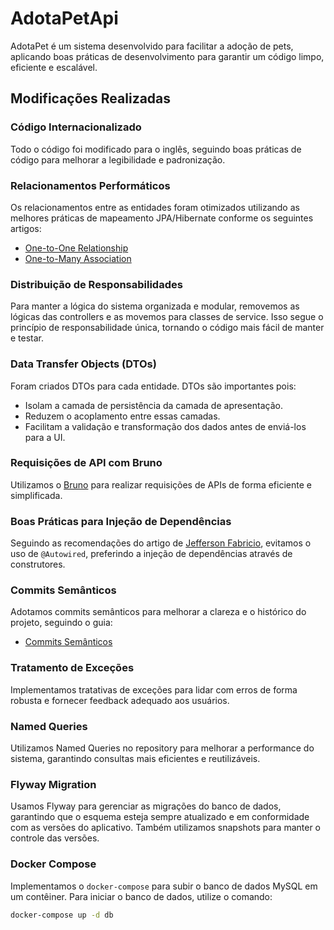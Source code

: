 # AdotaPetApi

AdotaPet é um sistema desenvolvido para facilitar a adoção de pets, aplicando boas práticas de desenvolvimento para garantir um código limpo, eficiente e escalável.

## Modificações Realizadas

### Código Internacionalizado

Todo o código foi modificado para o inglês, seguindo boas práticas de código para melhorar a legibilidade e padronização.

### Relacionamentos Performáticos

Os relacionamentos entre as entidades foram otimizados utilizando as melhores práticas de mapeamento JPA/Hibernate conforme os seguintes artigos:
- [One-to-One Relationship](https://vladmihalcea.com/the-best-way-to-map-a-onetoone-relationship-with-jpa-and-hibernate/)
- [One-to-Many Association](https://vladmihalcea.com/the-best-way-to-map-a-onetomany-association-with-jpa-and-hibernate/)

### Distribuição de Responsabilidades

Para manter a lógica do sistema organizada e modular, removemos as lógicas das controllers e as movemos para classes de service. Isso segue o princípio de responsabilidade única, tornando o código mais fácil de manter e testar.

### Data Transfer Objects (DTOs)

Foram criados DTOs para cada entidade. DTOs são importantes pois:
- Isolam a camada de persistência da camada de apresentação.
- Reduzem o acoplamento entre essas camadas.
- Facilitam a validação e transformação dos dados antes de enviá-los para a UI.

### Requisições de API com Bruno

Utilizamos o [Bruno](https://www.usebruno.com/) para realizar requisições de APIs de forma eficiente e simplificada.

### Boas Práticas para Injeção de Dependências

Seguindo as recomendações do artigo de [Jefferson Fabricio](https://medium.com/@jeffersonfabriciodev/o-uso-do-autowired-no-spring-%C3%A9-uma-m%C3%A1-pratica-a23378be3c27), evitamos o uso de `@Autowired`, preferindo a injeção de dependências através de construtores.

### Commits Semânticos

Adotamos commits semânticos para melhorar a clareza e o histórico do projeto, seguindo o guia:
- [Commits Semânticos](https://blog.geekhunter.com.br/o-que-e-commit-e-como-usar-commits-semanticos/)

### Tratamento de Exceções

Implementamos tratativas de exceções para lidar com erros de forma robusta e fornecer feedback adequado aos usuários.

### Named Queries

Utilizamos Named Queries no repository para melhorar a performance do sistema, garantindo consultas mais eficientes e reutilizáveis.

### Flyway Migration

Usamos Flyway para gerenciar as migrações do banco de dados, garantindo que o esquema esteja sempre atualizado e em conformidade com as versões do aplicativo. Também utilizamos snapshots para manter o controle das versões.

### Docker Compose

Implementamos o `docker-compose` para subir o banco de dados MySQL em um contêiner. Para iniciar o banco de dados, utilize o comando:
```bash
docker-compose up -d db
